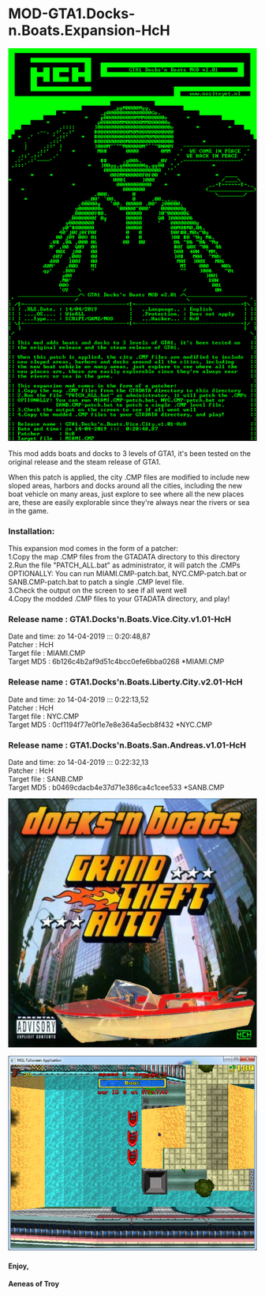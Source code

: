 # MOD-GTA1.Docks-n.Boats.Expansion-HcH
![Alt text](https://github.com/aeneasoftroy/MOD-GTA1.Docks-n.Boats.Expansion-HcH/blob/master/HcH.NFO.png)


This mod adds boats and docks to 3 levels of GTA1, it's been tested on the original release and the steam release of GTA1.                      
                                                                            
When this patch is applied, the city .CMP files are modified to include new sloped areas, harbors and docks around all the cities, including the new boat vehicle on many areas, just explore to see where all the new places are, these are easily explorable since they're always near the rivers or sea in the game.                                           
                                                                            
### Installation:
This expansion mod comes in the form of a patcher:                       
1.Copy the map .CMP files from the GTADATA directory to this directory   
2.Run the file "PATCH_ALL.bat" as administrator, it will patch the .CMPs 
OPTIONALLY: You can run MIAMI.CMP-patch.bat, NYC.CMP-patch.bat or        
            SANB.CMP-patch.bat to patch a single .CMP level file.        
3.Check the output on the screen to see if all went well                 
4.Copy the modded .CMP files to your GTADATA directory, and play!        
                                                                            
### Release name : GTA1.Docks'n.Boats.Vice.City.v1.01-HcH                    
Date and time: zo 14-04-2019 :::  0:20:48,87                             
Patcher      : HcH                                                       
Target file  : MIAMI.CMP                                                 
Target MD5   : 6b126c4b2af9d51c4bcc0efe6bba0268 *MIAMI.CMP               
                                                                            
### Release name : GTA1.Docks'n.Boats.Liberty.City.v2.01-HcH                 
Date and time: zo 14-04-2019 :::  0:22:13,52                             
Patcher      : HcH                                                       
Target file  : NYC.CMP                                                   
Target MD5   : 0cf1194f77e0f1e7e8e364a5ecb8f432 *NYC.CMP                 
                                                                            
### Release name : GTA1.Docks'n.Boats.San.Andreas.v1.01-HcH                  
Date and time: zo 14-04-2019 :::  0:22:32,13                             
Patcher      : HcH                                                       
Target file  : SANB.CMP                                                  
Target MD5   : b0469cdacb4e37d71e386ca4c1cee533 *SANB.CMP                

![Alt text](https://github.com/aeneasoftroy/MOD-GTA1.Docks-n.Boats.Expansion-HcH/blob/master/GTA1.Docks'n.Boats.Expansion-HcH.png)

![Alt text](https://github.com/aeneasoftroy/MOD-GTA1.Docks-n.Boats.Expansion-HcH/blob/master/2019-03-23_180725.png)

#### Enjoy,

#### Aeneas of Troy
